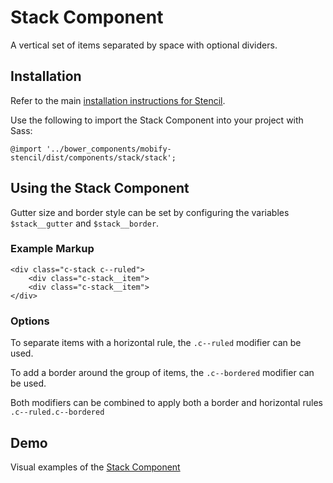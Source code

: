 # Stack Component

A vertical set of items separated by space with optional dividers.


## Installation

Refer to the main [installation instructions for Stencil](https://github.com/mobify/stencil#installation).

Use the following to import the Stack Component into your project with Sass:

```
@import '../bower_components/mobify-stencil/dist/components/stack/stack';
```


## Using the Stack Component

Gutter size and border style can be set by configuring the variables `$stack__gutter` and `$stack__border`.


### Example Markup

```
<div class="c-stack c--ruled">
    <div class="c-stack__item">
    <div class="c-stack__item">
</div>
```


### Options

To separate items with a horizontal rule, the `.c--ruled` modifier can be used.

To add a border around the group of items, the `.c--bordered` modifier can be used.

Both modifiers can be combined to apply both a border and horizontal rules `.c--ruled.c--bordered`


## Demo

Visual examples of the [Stack Component](https://mobify.github.io/stencil/visual/components/stack/index.html)
